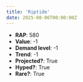```yaml
---
title: 'Riptide'
date: 2025-08-06T00:00:00Z
---
```

- **RAP**: 580
- **Value**: -1
- **Demand level**: -1
- **Trend**: -1
- **Projected?**: True
- **Hyped?**: True
- **Rare?**: True
